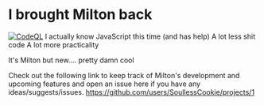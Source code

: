 # I brought Milton back

[![CodeQL](https://github.com/SoullessCookie/Milton-Reimagined/actions/workflows/codeql.yml/badge.svg)](https://github.com/SoullessCookie/Milton-Reimagined/actions/workflows/codeql.yml)
I actually know JavaScript this time (and has help)
A lot less shit code
A lot more practicality

It's Milton but new.... pretty damn cool


Check out the following link to keep track of Milton's development and upcoming features and open an issue here if you have any ideas/suggests/issues.
https://github.com/users/SoullessCookie/projects/1

